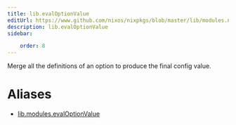 ```yaml
---
title: lib.evalOptionValue
editUrl: https://www.github.com/nixos/nixpkgs/blob/master/lib/modules.nix#L782C21
description: lib.evalOptionValue
sidebar:

    order: 8
---
```


Merge all the definitions of an option to produce the final
config value.


# Aliases

- [lib.modules.evalOptionValue](/reference/libmodules.evalOptionValue)


